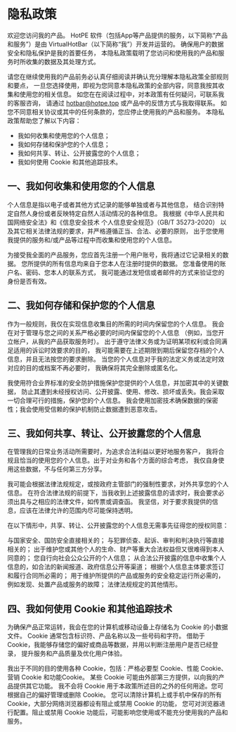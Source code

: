 # 隐私政策

欢迎您访问我的产品。 HotPE 软件（包括App等产品提供的服务，以下简称“产品和服务”）是由 VirtualHotBar（以下简称“我”）开发并运营的。 确保用户的数据安全和隐私保护是我的首要任务， 本隐私政策载明了您访问和使用我的产品和服务时所收集的数据及其处理方式。

请您在继续使用我的产品前务必认真仔细阅读并确认充分理解本隐私政策全部规则和要点， 一旦您选择使用，即视为您同意本隐私政策的全部内容，同意我按其收集和使用您的相关信息。 如您在在阅读过程中，对本政策有任何疑问，可联系我的客服咨询， 请通过 hotbar@hotpe.top 或产品中的反馈方式与我取得联系。 如您不同意相关协议或其中的任何条款的，您应停止使用我的产品和服务。
本隐私政策帮助您了解以下内容：

- 我如何收集和使用您的个人信息；
- 我如何存储和保护您的个人信息；
- 我如何共享、转让、公开披露您的个人信息；
- 我如何使用 Cookie 和其他追踪技术。

## 一、我如何收集和使用您的个人信息
个人信息是指以电子或者其他方式记录的能够单独或者与其他信息， 结合识别特定自然人身份或者反映特定自然人活动情况的各种信息。 我根据《中华人民共和国网络安全法》和《信息安全技术 个人信息安全规范》（GB/T 35273-2020） 以及其它相关法律法规的要求，并严格遵循正当、合法、必要的原则， 出于您使用我提供的服务和/或产品等过程中而收集和使用您的个人信息。

为接受我全面的产品服务，您应首先注册一个用户账号，我将通过它记录相关的数据。 您所提供的所有信息均来自于您本人在注册时提供的数据。 您准备使用的账户名、密码、您本人的联系方式， 我可能通过发短信或者邮件的方式来验证您的身份是否有效。

## 二、我如何存储和保护您的个人信息
作为一般规则，我仅在实现信息收集目的所需的时间内保留您的个人信息。 我会在对于管理与您之间的关系严格必要的时间内保留您的个人信息 （例如，当您开立帐户，从我的产品获取服务时）。 出于遵守法律义务或为证明某项权利或合同满足适用的诉讼时效要求的目的， 我可能需要在上述期限到期后保留您存档的个人信息，并且无法按您的要求删除。 当您的个人信息对于我的法定义务或法定时效对应的目的或档案不再必要时， 我确保将其完全删除或匿名化。

我使用符合业界标准的安全防护措施保护您提供的个人信息，并加密其中的关键数据， 防止其遭到未经授权访问、公开披露、使用、修改、损坏或丢失。我会采取一切合理可行的措施，保护您的个人信息。 我会使用加密技术确保数据的保密性；我会使用受信赖的保护机制防止数据遭到恶意攻击。

## 三、我如何共享、转让、公开披露您的个人信息
在管理我的日常业务活动所需要时，为追求合法利益以更好地服务客户， 我将合规且恰当的使用您的个人信息。出于对业务和各个方面的综合考虑， 我仅自身使用这些数据，不与任何第三方分享。

我可能会根据法律法规规定，或按政府主管部门的强制性要求，对外共享您的个人信息。 在符合法律法规的前提下，当我收到上述披露信息的请求时，我会要求必须出具与之相应的法律文件，如传票或调查函。 我坚信，对于要求我提供的信息，应该在法律允许的范围内尽可能保持透明。

在以下情形中，共享、转让、公开披露您的个人信息无需事先征得您的授权同意：

与国家安全、国防安全直接相关的；
与犯罪侦查、起诉、审判和判决执行等直接相关的；
出于维护您或其他个人的生命、财产等重大合法权益但又很难得到本人同意的；
您自行向社会公众公开的个人信息；
从合法公开披露的信息中收集个人信息的，如合法的新闻报道、政府信息公开等渠道；
根据个人信息主体要求签订和履行合同所必需的；
用于维护所提供的产品或服务的安全稳定运行所必需的，例如发现、处置产品或服务的故障；
法律法规规定的其他情形。

## 四、我如何使用 Cookie 和其他追踪技术
为确保产品正常运转，我会在您的计算机或移动设备上存储名为 Cookie 的小数据文件。 Cookie 通常包含标识符、产品名称以及一些号码和字符。 借助于 Cookie，我能够存储您的偏好或商品等数据，并用以判断注册用户是否已经登录， 提升服务和产品质量及优化用户体验。

我出于不同的目的使用各种 Cookie，包括：严格必要型 Cookie、性能 Cookie、营销 Cookie 和功能Cookie。 某些 Cookie 可能由外部第三方提供，以向我的产品提供其它功能。 我不会将 Cookie 用于本政策所述目的之外的任何用途。您可根据自己的偏好管理或删除 Cookie。 您可以清除计算机上或手机中保存的所有 Cookie，大部分网络浏览器都设有阻止或禁用 Cookie 的功能， 您可对浏览器进行配置。阻止或禁用 Cookie 功能后，可能影响您使用或不能充分使用我的产品和服务。

